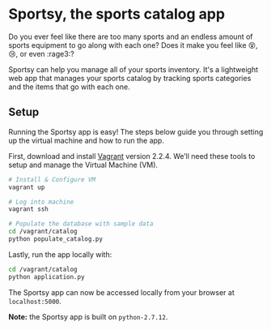 # Sportsy, the sports catalog app

Do you ever feel like there are too many sports and an endless amount of sports equipment to go along with each one? Does it make you feel like :dizzy_face:, :cry:, or even :rage3:?

Sportsy can help you manage all of your sports inventory. It's a lightweight web app that manages your sports catalog by tracking sports categories and the items that go with each one.

## Setup

Running the Sportsy app is easy! The steps below guide you through setting up the virtual machine and how to run the app. 

First, download and install [Vagrant](https://www.vagrantup.com/) version 2.2.4. We’ll need these tools to setup and manage the Virtual Machine (VM).

```bash
# Install & Configure VM
vagrant up
```

```bash
# Log into machine
vagrant ssh
```

```bash
# Populate the database with sample data
cd /vagrant/catalog
python populate_catalog.py
```

Lastly, run the app locally with:

```bash
cd /vagrant/catalog
python application.py
```

The Sportsy app can now be accessed locally from your browser at `localhost:5000`.

**Note:** the Sportsy app is built on `python-2.7.12`.
